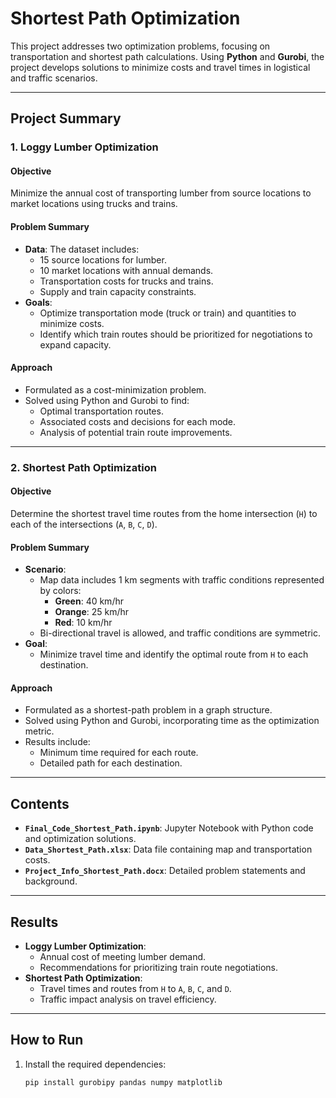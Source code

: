 # Shortest Path Optimization

This project addresses two optimization problems, focusing on transportation and shortest path calculations. Using **Python** and **Gurobi**, the project develops solutions to minimize costs and travel times in logistical and traffic scenarios.

---

## **Project Summary**
### **1. Loggy Lumber Optimization**
#### **Objective**
Minimize the annual cost of transporting lumber from source locations to market locations using trucks and trains.

#### **Problem Summary**
- **Data**: The dataset includes:
  - 15 source locations for lumber.
  - 10 market locations with annual demands.
  - Transportation costs for trucks and trains.
  - Supply and train capacity constraints.
- **Goals**:
  - Optimize transportation mode (truck or train) and quantities to minimize costs.
  - Identify which train routes should be prioritized for negotiations to expand capacity.

#### **Approach**
- Formulated as a cost-minimization problem.
- Solved using Python and Gurobi to find:
  - Optimal transportation routes.
  - Associated costs and decisions for each mode.
  - Analysis of potential train route improvements.

---

### **2. Shortest Path Optimization**
#### **Objective**
Determine the shortest travel time routes from the home intersection (`H`) to each of the intersections (`A`, `B`, `C`, `D`).

#### **Problem Summary**
- **Scenario**:
  - Map data includes 1 km segments with traffic conditions represented by colors:
    - **Green**: 40 km/hr
    - **Orange**: 25 km/hr
    - **Red**: 10 km/hr
  - Bi-directional travel is allowed, and traffic conditions are symmetric.
- **Goal**:
  - Minimize travel time and identify the optimal route from `H` to each destination.

#### **Approach**
- Formulated as a shortest-path problem in a graph structure.
- Solved using Python and Gurobi, incorporating time as the optimization metric.
- Results include:
  - Minimum time required for each route.
  - Detailed path for each destination.

---

## **Contents**
- **`Final_Code_Shortest_Path.ipynb`**: Jupyter Notebook with Python code and optimization solutions.
- **`Data_Shortest_Path.xlsx`**: Data file containing map and transportation costs.
- **`Project_Info_Shortest_Path.docx`**: Detailed problem statements and background.

---

## **Results**
- **Loggy Lumber Optimization**:
  - Annual cost of meeting lumber demand.
  - Recommendations for prioritizing train route negotiations.
- **Shortest Path Optimization**:
  - Travel times and routes from `H` to `A`, `B`, `C`, and `D`.
  - Traffic impact analysis on travel efficiency.

---

## **How to Run**
1. Install the required dependencies:
   ```bash
   pip install gurobipy pandas numpy matplotlib

